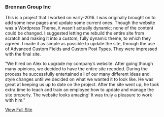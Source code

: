 ### Brennan Group Inc

This is a project that I worked on early-2016. I was originally brought on to add some new pages and update some current ones. Though the website was a Wordpress Theme, it wasn't actually dynamic; none of the content could be changed. I suggested letting me rebuild the entire site from scratch and making it into a custom, fully dynamic theme, to which they agreed. I made it as simple as possible to update the site, through the use of Advanced Custom Fields and Custom Post Types. They were impressed with the final site.

"We hired on Alex to upgrade my company’s website. After going though many opinions, we decided to have the entire site recoded. During the process he successfully entertained all of our many different ideas and style changes until we decided on what we wanted it to look like. He was great at keeping us up to date on the project. After the site went up, he took extra time to teach and train an employee how to update and manage the site properly. The website looks amazing! It was truly a pleasure to work with him."

[View Full Site](http://www.brennangroupinc.com/)
